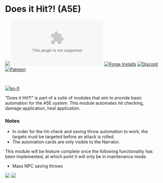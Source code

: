 # Does it Hit?! (A5E)

![](https://shields.io/badge/Foundry-v11-informational)
![Latest Release Download Count](https://img.shields.io/github/downloads/NekroDarkmoon/a5e-does-it-hit/latest/a5e-does-it-hit.zip)
[![Forge Installs](https://img.shields.io/badge/dynamic/json?label=Forge%20Installs&query=package.installs&suffix=%25&url=https%3A%2F%2Fforge-vtt.com%2Fapi%2Fbazaar%2Fpackage%2Fa5e-does-it-hit&colorB=4aa94a)](https://forge-vtt.com/bazaar#package=a5e-does-it-hit)
[![Discord](https://img.shields.io/discord/957965481455788032?label=Discord%20Server&logo=discord&logoColor=white)](https://discord.gg/XtkZ6RkN9E)
[![Patreon](https://img.shields.io/badge/Patreon-F96854?logo=patreon&logoColor=white)](https://www.patreon.com/ForgemasterModules)

<br />

[![ko-fi](https://ko-fi.com/img/githubbutton_sm.svg)](https://ko-fi.com/E1E152DVK)

"Does it Hit?!" is part of a suite of modules that aim to provide basic automation for the A5E system. This module automates hit checking, damage application, heal application.

### Notes

- In order for the hit-check and saving throw automation to work, the targets must be targeted before an attack is rolled.
- The automation cards are only visible to the Narrator.

This module will be feature complete once the following functionality has been implemented, at which point it will only be in maintenance mode.

- Mass NPC saving throws

![](./imgs/hit-card.png)
![](./imgs//heal-card.png)
